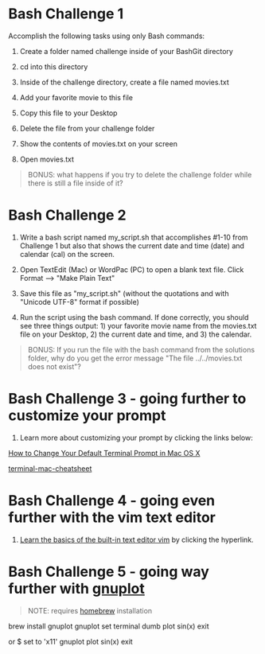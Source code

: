 # Bash Challenge 1

Accomplish the following tasks using only Bash commands: 

1. Create a folder named challenge inside of your BashGit directory

2. cd into this directory

3. Inside of the challenge directory, create a file named movies.txt

4. Add your favorite movie to this file

5. Copy this file to your Desktop

6. Delete the file from your challenge folder

7. Show the contents of movies.txt on your screen

8. Open movies.txt

> BONUS: what happens if you try to delete the challenge folder while there is still a file inside of it?

# Bash Challenge 2

1. Write a bash script named my_script.sh that accomplishes #1-10 from Challenge 1 but also that shows the current date and time (date) and calendar (cal) on the screen.

2. Open TextEdit (Mac) or WordPac (PC) to open a blank text file. Click Format --> "Make Plain Text"

3. Save this file as "my_script.sh" (without the quotations and with "Unicode UTF-8" format if possible)

4. Run the script using the bash command. If done correctly, you should see three things output: 1) your favorite movie name from the movies.txt file on your Desktop, 2) the current date and time, and 3) the calendar. 

> BONUS: If you run the file with the bash command from the solutions folder, why do you get the error message "The file ../../movies.txt does not exist"? 

# Bash Challenge 3 - going further to customize your prompt

1. Learn more about customizing your prompt by clicking the links below: 

[How to Change Your Default Terminal Prompt in Mac OS X](https://mattmazur.com/2012/01/27/how-to-change-your-default-terminal-prompt-in-mac-os-x-lion/)

[terminal-mac-cheatsheet](https://github.com/0nn0/terminal-mac-cheatsheet)

# Bash Challenge 4 - going even further with the vim text editor

1. [Learn the basics of the built-in text editor vim](https://www.linux.com/training-tutorials/vim-101-beginners-guide-vim/) by clicking the hyperlink.

# Bash Challenge 5 - going way further with [gnuplot](http://www.gnuplot.info/)

> NOTE: requires [homebrew](https://brew.sh/) installation

brew install gnuplot
gnuplot
set terminal dumb
plot sin(x)
exit

or
$ set to 'x11'
gnuplot
plot sin(x)
exit